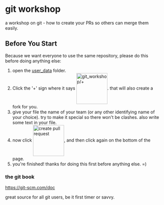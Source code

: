 # git workshop
a workshop on git - how to create your PRs so others can merge them easily.

## Before You Start
Because we want everyone to use the same repository, please do this before doing anything else:

1. open the <a href="https://github.com/nadavwe/git_workshop/tree/master/user_data" target="blank">user_data</a> folder.
1. Click the '+' sign where it says <a id="plus" href="#before-you-start"><img src="https://github.com/nadavwe/git_workshop/raw/master/.readme/git_workshop_plus.png" width="100px" title="git_workshop/+" alt="git_workshop/+" align="center"/></a>. that will also create a fork for you.
1. give your file the name of your team (or any other identifying name of your choice). try to make it special so there won't be clashes. also write some text in your file.
2. now click <a id="pull" href="#before-you-start"><img src="https://github.com/nadavwe/git_workshop/raw/master/.readme/create_pull_request.png" width="100px" title="create pull request" alt="create pull request" align="center"/></a>, and then click again on the bottom of the page.
3. you're finished! thanks for doing this first before anything else. =)

### the git book
https://git-scm.com/doc

great source for all git users, be it first timer or savvy.



